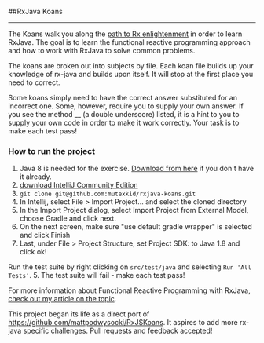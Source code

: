 ##RxJava Koans
___

The Koans walk you along the [path to Rx enlightenment](https://pbs.twimg.com/media/B5oIZCXCMAI_vTn.jpg:large) in order to learn RxJava. The goal is to learn the functional reactive programming approach and how to work with RxJava to solve common problems.

The koans are broken out into subjects by file. Each koan file builds up your knowledge of rx-java and builds upon itself. It will stop at the first place you need to correct.

Some koans simply need to have the correct answer substituted for an incorrect one. Some, however, require you to supply your own answer. If you see the method __ (a double underscore) listed, it is a hint to you to supply your own code in order to make it work correctly. Your task is to make each test pass!


### How to run the project

1. Java 8 is needed for the exercise. [Download from here](http://www.oracle.com/technetwork/java/javase/downloads/jdk8-downloads-2133151.html) if you don't have it already. 
2. [download IntelliJ Community Edition](https://www.jetbrains.com/idea/download/)
3. `git clone git@github.com:mutexkid/rxjava-koans.git`
4. In Intellij, select File > Import Project... and select the cloned directory
5. In the Import Project dialog, select Import Project from External Model, choose Gradle and click next.
6. On the next screen, make sure "use default gradle wrapper" is selected and click Finish
7. Last, under File > Project Structure, set Project SDK: to Java 1.8 and click ok!

Run the test suite by right clicking on `src/test/java` and selecting `Run 'All Tests'`.
5. The test suite will fail - make each test pass!

For more information about Functional Reactive Programming with RxJava, [check out my article on the topic](http://www.bignerdranch.com/blog/what-is-functional-reactive-programming/).


This project began its life as a direct port of https://github.com/mattpodwysocki/RxJSKoans. It aspires to add more rx-java specific challenges. Pull requests and feedback accepted!
